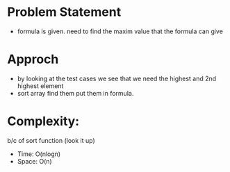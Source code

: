 # Problem Statement
- formula is given. need to find the maxim value that the formula can give

# Approch
- by looking at the test cases we see that we need the highest and 2nd highest element
- sort array find them put them in formula.

# Complexity:
b/c of sort function (look it up)
- Time: O(nlogn)
- Space: O(n)